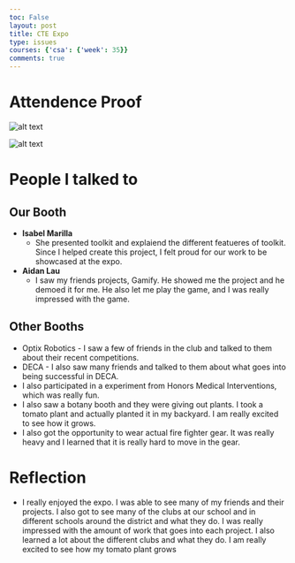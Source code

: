 ```yaml
---
toc: False
layout: post
title: CTE Expo
type: issues
courses: {'csa': {'week': 35}}
comments: true
---
```


# Attendence Proof

![alt text](/NitinBstudent_2025/images/F245879F-54AA-4FDD-9B37-DC8BC6156356_1_105_c.jpeg)

![alt text](/NitinBstudent_2025/images/2C3EAE91-7985-42C4-AF5A-1FE9211198C1_1_105_c.jpeg)

# People I talked to

## Our Booth
- **Isabel Marilla**
    - She presented toolkit and explaiend the different featueres of toolkit. Since I helped create this project, I felt proud for our work to be showcased at the expo.
- **Aidan Lau**
    - I saw my friends projects, Gamify. He showed me the project and he demoed it for me. He also let me play the game, and I was really impressed with the game.

## Other Booths
- Optix Robotics - I saw a few of friends in the club and talked to them about their recent competitions.
- DECA - I also saw many friends and talked to them about what goes into being successful in DECA.
- I also participated in a experiment from Honors Medical Interventions, which was really fun.
- I also saw a botany booth and they were giving out plants. I took a tomato plant and actually planted it in my backyard. I am really excited to see how it grows.
- I also got the opportunity to wear actual fire fighter gear. It was really heavy and I learned that it is really hard to move in the gear.

# Reflection
- I really enjoyed the expo. I was able to see many of my friends and their projects. I also got to see many of the clubs at our school and in different schools around the district and what they do. I was really impressed with the amount of work that goes into each project. I also learned a lot about the different clubs and what they do. I am really excited to see how my tomato plant grows